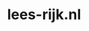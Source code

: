 ---
layout: post
title:  "lees-rijk.nl"
internal_url:  "/data/lees-rijk.nl.html"
categories: dutchgov
---